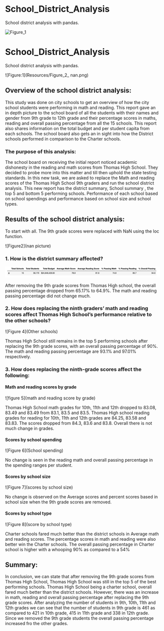 # School_District_Analysis

School district analysis with pandas.

![Figure_1](https://image.shutterstock.com/image-vector/happy-kids-school-supplies-group-260nw-1382398052.jpg)

# School_District_Analysis

School district analysis with pandas.

![Figure:1](Resources/Figure_2_ nan.png)

## Overview of the school district analysis:

This study was done on city schools to get an overview of how the city school students were performing in math and reading. This report gave an in depth picture to the school board of all the students with their names and gender from 9th grade to 12th grade and their percentage scores in maths, reading and overall passing percentage from all the 15 schools. This report also shares information on the total budget and per student capita from each schools. The school board also gets an in sight into how the District schools performed in comparison to the Charter schools.

### The purpose of this analysis:

The school board on receiving the initial report noticed academic dishonesty in the reading and math scores from Thomas High School. They decided to probe more into this matter and till then uphold the state testing standards. In this new task, we are asked to replace the Math and reading scores of the Thomas High School 9th graders and run the school district analysis. This new report has the district summary, School summary , the top 5 and bottom 5 performing schools. Performance of each school based on school spendings and performance based on school size and school types. 

## Results of the school district analysis:

To start with all. The 9th grade scores were replaced with NaN using the loc function.

![Figure2](nan picture)

### 1. How is the district summary affected?

![Figure 3](Resources/Figure_3_district.png)

After removing the 9th grade scores from Thomas High school, the overall passing percentage dropped from 65.17% to 64.9%. The math and reading passing percentage did not change much.

### 2. How does replacing the ninth graders’ math and reading scores affect Thomas High School’s performance relative to the 			   other schools?

![Figure 4](Other schools)

Thomas High School still remains in the top 5 performing schools after replacing the 9th grade scores, with an overall passing percentage of 90%. The math and reading passing percentage are 93.1% and 97.01% respectively.
	
### 3. How does replacing the ninth-grade scores affect the following:

#### Math and reading scores by grade

![figure 5](math and reading score by grade)

Thomas High School math grades for 10th, 11th and 12th dropped to 83.08, 83.49 and 83.49 from 83.1, 83.5 and 83.5.
Thomas High school reading grades for reading for 10th, 11th and 12th grades are 84.25, 83.58 and 83.83.
The scores dropped from 84.3, 83.6 and 83.8. Overall there is not much change in grades.
	
#### Scores by school spending

![Figure 6](School spending)

No change is seen in the reading math and overall passing percentage in the spending ranges per student.


#### Scores by school size

![Figure 7](scores by school size)

No change is observed on the Average scores and percent scores based in school size when the 9th grade scores are removed.

#### Scores by school type

![Figure 8](score by school type)

Charter schools fared much better than the district schools in Average math and reading scores. The percentage scores in math and reading were also better win the Charter schools. The overall passing percentage in Charter school is higher with a whooping 90% as compared to a 54%

## Summary:

In conclusion, we can state that after removing the 9th grade scores from Thomas High School, Thomas High School was still in the top 5 of the best performing schools. Thomas High School being a charter school, overall fared much better than the district schools. However, there was an increase in math, reading and overall passing percentage after replacing the 9th grade scores. After analyzing the number of students in 9th, 10th, 11th and 12th grades we can see that the number of students in 9th grade is 461 as compared to 421 in 10th grade, 415 in 11th grade and 338 in 12th grade. Since we removed the 9th grade students the overall passing percentage increased fro the other grades.

